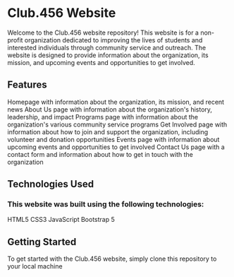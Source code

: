 # Club.456 Website

Welcome to the Club.456 website repository! This website is for a non-profit organization dedicated to improving the lives of students and interested individuals through community service and outreach. The website is designed to provide information about the organization, its mission, and upcoming events and opportunities to get involved.

## Features

Homepage with information about the organization, its mission, and recent news
About Us page with information about the organization's history, leadership, and impact
Programs page with information about the organization's various community service programs
Get Involved page with information about how to join and support the organization, including volunteer and donation opportunities
Events page with information about upcoming events and opportunities to get involved
Contact Us page with a contact form and information about how to get in touch with the organization

## Technologies Used
### This website was built using the following technologies:

HTML5
CSS3
JavaScript
Bootstrap 5

## Getting Started

To get started with the Club.456 website, simply clone this repository to your local machine
